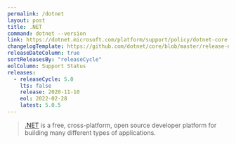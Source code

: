 ```yaml
---
permalink: /dotnet
layout: post
title: .NET
command: dotnet --version
link: https://dotnet.microsoft.com/platform/support/policy/dotnet-core
changelogTemplate: https://github.com/dotnet/core/blob/master/release-notes/__RELEASE_CYCLE__/__LATEST__/__LATEST__.md
releaseDateColumn: true
sortReleasesBy: "releaseCycle"
eolColumn: Support Status
releases:
  - releaseCycle: 5.0
    lts: false
    release: 2020-11-10
    eol: 2022-02-28
    latest: 5.0.5
---
```


> [.NET](https://dotnet.microsoft.com/) is a free, cross-platform, open source developer platform for building many different types of applications.
